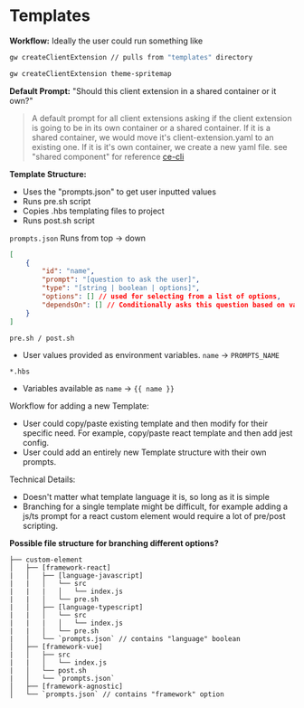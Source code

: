 # Templates

**Workflow:**
Ideally the user could run something like

```sh
gw createClientExtension // pulls from "templates" directory

gw createClientExtension theme-spritemap
```

**Default Prompt:**
"Should this client extension in a shared container or it own?"

>A default prompt for all client extensions asking if the client extension is going to be in its own container or a shared container. If it is a shared container, we would move it's client-extension.yaml to an existing one. If it is it's own container, we create a new yaml file.
see "shared component" for reference [ce-cli](https://www.npmjs.com/package/ce-cli)

**Template Structure:**
- Uses the "prompts.json" to get user inputted values
- Runs pre.sh script
- Copies .hbs templating files to project
- Runs post.sh script

`prompts.json`
Runs from top -> down

```json
[
	{
		"id": "name",
		"prompt": "[question to ask the user]",
		"type": "[string | boolean | options]",
		"options": [] // used for selecting from a list of options,
		"dependsOn": [] // Conditionally asks this question based on value of another question
	}
]
```

`pre.sh / post.sh`
- User values provided as environment variables. `name` -> `PROMPTS_NAME`

`*.hbs`
- Variables available as `name` -> `{{ name }}`

Workflow for adding a new Template:
- User could copy/paste existing template and then modify for their specific need. For example, copy/paste react template and then add jest config.
- User could add an entirely new Template structure with their own prompts.

Technical Details:
- Doesn't matter what template language it is, so long as it is simple
- Branching for a single template might be difficult, for example adding a js/ts prompt for a react custom element would require a lot of pre/post scripting.


**Possible file structure for branching different options?**
```
├── custom-element
│   ├── [framework-react]
|   │   ├── [language-javascript]
|   |   │   └── src
|   |   |   │   └── index.js
|   |   │   └── pre.sh
|   │   ├── [language-typescript]
|   |   │   └── src
|   |   |   │   └── index.js
|   |   │   └── pre.sh
|   │   └── `prompts.json` // contains "language" boolean
│   ├── [framework-vue]
|   │   ├── src
|   |   │   └── index.js
|   │   └── post.sh
|   │   └── `prompts.json`
│   ├── [framework-agnostic]
│   └── `prompts.json` // contains "framework" option
```
